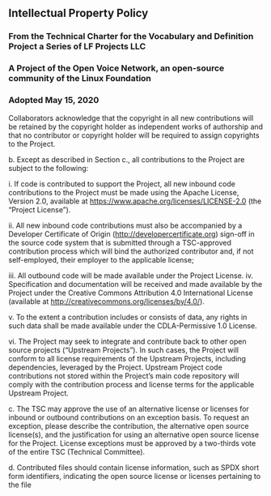 ## Intellectual Property Policy 

### From the Technical Charter for the Vocabulary and Definition Project a Series of LF Projects LLC
### A Project of the Open Voice Network, an open-source community of the Linux Foundation

### Adopted May 15, 2020

Collaborators acknowledge that the copyright in all new contributions will be 
retained by the copyright holder as independent works of authorship and that no 
contributor or copyright holder will be required to assign copyrights to the 
Project. 

b. Except as described in Section c., all contributions to the Project are subject to 
the following: 

i. If code is contributed to support the Project, all new inbound code 
contributions to the Project must be made using the Apache License, 
Version 2.0, available at https://www.apache.org/licenses/LICENSE-2.0
(the “Project License”). 

ii. All new inbound code contributions must also be accompanied by a 
Developer Certificate of Origin (http://developercertificate.org) sign-off in 
the source code system that is submitted through a TSC-approved 
contribution process which will bind the authorized contributor and, if not 
self-employed, their employer to the applicable license;

iii. All outbound code will be made available under the Project License.
iv. Specification and documentation will be received and made available by 
the Project under the Creative Commons Attribution 4.0 International 
License (available at http://creativecommons.org/licenses/by/4.0/).

v. To the extent a contribution includes or consists of data, any rights in such 
data shall be made available under the CDLA-Permissive 1.0 License.

vi. The Project may seek to integrate and contribute back to other open source 
projects (“Upstream Projects”). In such cases, the Project will conform to 
all license requirements of the Upstream Projects, including dependencies, 
leveraged by the Project. Upstream Project code contributions not stored 
within the Project’s main code repository will comply with the 
contribution process and license terms for the applicable Upstream 
Project.

c. The TSC may approve the use of an alternative license or licenses for inbound or 
outbound contributions on an exception basis. To request an exception, please 
describe the contribution, the alternative open source license(s), and the 
justification for using an alternative open source license for the Project. License 
exceptions must be approved by a two-thirds vote of the entire TSC (Technical Committee). 

d. Contributed files should contain license information, such as SPDX short form 
identifiers, indicating the open source license or licenses pertaining to the file
